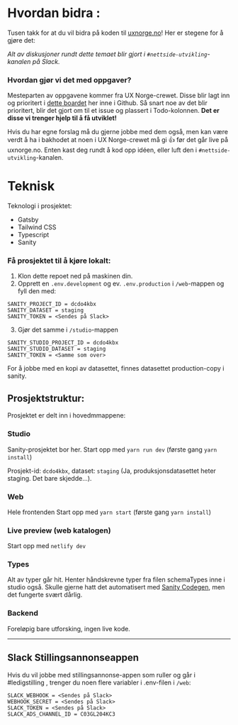 # Hvordan bidra :
Tusen takk for at du vil bidra på koden til [uxnorge.no](https://uxnorge.no)! Her er stegene for å gjøre det:

*Alt av diskusjoner rundt dette temaet blir gjort i `#nettside-utvikling`-kanalen på Slack.*
### Hvordan gjør vi det med oppgaver?
Mesteparten av oppgavene kommer fra UX Norge-crewet. Disse blir lagt inn og prioritert i [dette boardet](https://github.com/orgs/UX-Norge/projects/1) her inne i Github. Så snart noe av det blir prioritert, blir det gjort om til et issue og plassert i Todo-kolonnen. **Det er disse vi trenger hjelp til å få utviklet!**

Hvis du har egne forslag må du gjerne jobbe med dem også, men kan være verdt å ha i bakhodet at noen i UX Norge-crewet må gi 👍 før det går live på uxnorge.no. Enten kast deg rundt å kod opp idéen, eller luft den i `#nettside-utvikling`-kanalen.

# Teknisk

Teknologi i prosjektet:
-   Gatsby
-   Tailwind CSS
-   Typescript
-   Sanity

### Få prosjektet til å kjøre lokalt:
1. Klon dette repoet ned på maskinen din.
2. Opprett en `.env.development` og ev. `.env.production` i `/web`-mappen og fyll den med:
```
SANITY_PROJECT_ID = dcdo4kbx
SANITY_DATASET = staging
SANITY_TOKEN = <Sendes på Slack>
```
3. Gjør det samme i `/studio`-mappen
```
SANITY_STUDIO_PROJECT_ID = dcdo4kbx
SANITY_STUDIO_DATASET = staging
SANITY_TOKEN = <Samme som over>
```

For å jobbe med en kopi av datasettet, finnes datasettet production-copy i sanity.

## Prosjektstruktur:
Prosjektet er delt inn i hovedmmappene:

### Studio
Sanity-prosjektet bor her. Start opp med `yarn run dev` (første gang `yarn install`)

Prosjekt-id: `dcdo4kbx`, dataset: `staging` (Ja, produksjonsdatasettet heter staging. Det bare skjedde...).

### Web
Hele frontenden Start opp med `yarn start` (første gang `yarn install`)

### Live preview (web katalogen)
Start opp med `netlify dev`

### Types
Alt av typer går hit. Henter håndskrevne typer fra filen schemaTypes inne i studio også. Skulle gjerne hatt det automatisert med [Sanity Codegen](https://www.sanity.io/plugins/sanity-codegen), men det fungerte svært dårlig.

### Backend
Foreløpig bare utforsking, ingen live kode.

---
## Slack Stillingsannonseappen
Hvis du vil jobbe med stillingsannonse-appen som ruller og går i #ledigstilling , trenger du noen flere variabler i .env-filen i `/web`:
```
SLACK_WEBHOOK = <Sendes på Slack>
WEBHOOK_SECRET = <Sendes på Slack>
SLACK_TOKEN = <Sendes på Slack>
SLACK_ADS_CHANNEL_ID = C03GL204KC3
```

